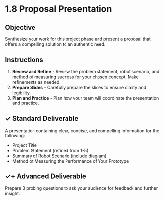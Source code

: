 # 1.8 Proposal Presentation

## Objective

Synthesize your work for this project phase and present a proposal that offers a compelling solution to an authentic need.

## Instructions

1. **Review and Refine** - Review the problem statement, robot scenario, and method of measuring success for your chosen concept. Make refinements as needed.
2. **Prepare Slides** - Carefully prepare the slides to ensure clarity and legibility.
3. **Plan and Practice** - Plan how your team will coordinate the presentation and practice.

## ✓ Standard Deliverable

A presentation containing clear, concise, and compelling information for the following:

* Project Title
* Problem Statement \(refined from 1-5\)
* Summary of Robot Scenario \(include diagram\)
* Method of Measuring the Performance of Your Prototype

## ✓+ Advanced Deliverable

Prepare 3 probing questions to ask your audience for feedback and further insight.

